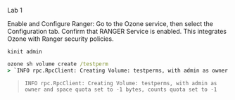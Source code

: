 Lab 1

Enable and Configure Ranger:
Go to the Ozone service, then select the Configuration tab.
Confirm that RANGER Service is enabled.
This integrates Ozone with Ranger security policies.



```console
kinit admin
``` 

```cmd
ozone sh volume create /testperm
> `INFO rpc.RpcClient: Creating Volume: testperms, with admin as owner and space quota set to -1 bytes, counts quota set to -1`
``` 
> `INFO rpc.RpcClient: Creating Volume: testperms, with admin as owner and space quota set to -1 bytes, counts quota set to -1`
